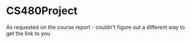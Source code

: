 # CS480Project
As requested on the course report - couldn't figure out a different way to get the link to you
